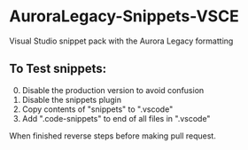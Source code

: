 # AuroraLegacy-Snippets-VSCE
Visual Studio snippet pack with the Aurora Legacy formatting


## To Test snippets:

0. Disable the production version to avoid confusion
1. Disable the snippets plugin
2. Copy contents of "snippets" to ".vscode"
3. Add ".code-snippets" to end of all files in ".vscode"

When finished reverse steps before making pull request.
